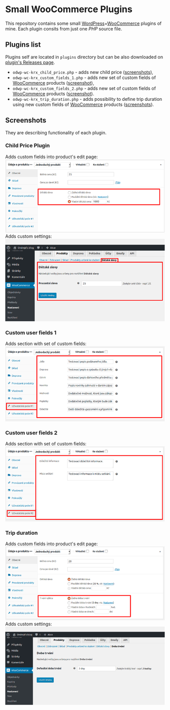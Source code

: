 # Small WooCommerce Plugins
This repository contains some small [WordPress][1]+[WooCommerce][2] plugins of mine. Each plugin consits from just one _PHP_ source file.

## Plugins list
Plugins self are located in `plugins` directory but can be also downloaded on [plugin's Releases page][3].
+ `odwp-wc-krx_child_price.php` - adds new child price ([screenshots](#child-price-plugin)),
+ `odwp-wc-krx_custom_fields_1.php` - adds new set of custom fields of [WooCommerce][2] products ([screenshot](#custom-user-fields-1)),
+ `odwp-wc-krx_custom_fields_2.php` - adds new set of custom fields of [WooCommerce][2] products ([screenshot](#custom-user-fields-2)).
+ `odwp-wc-krx_trip_duration.php` - adds possibility to define trip duration using new custom fields of [WooCommerce][2] products ([screenshots](#trip-duration)).

## Screenshots
They are describing functionality of each plugin.

### Child Price Plugin
Adds custom fields into product's edit page:
[![Edit product page](images/screenshot-01.png)](images/screenshot-01.png)
Adds custom settings:
[![WooCommerce settings page](images/screenshot-04.png)](images/screenshot-04.png)

### Custom user fields 1
Adds section with set of custom fields:
[![Edit product page](images/screenshot-02.png)](images/screenshot-02.png)

### Custom user fields 2
Adds section with set of custom fields:
[![Edit product page](images/screenshot-03.png)](images/screenshot-03.png)

### Trip duration
Adds custom fields into product's edit page:
[![Edit product page](images/screenshot-05.png)](images/screenshot-05.png)
Adds custom settings:
[![WooCommerce settings page](images/screenshot-06.png)](images/screenshot-06.png)

[1]:https://wordpress.org/
[2]:https://woocommerce.net/
[3]:https://github.com/ondrejd/small-woocommerce-plugins/releases
